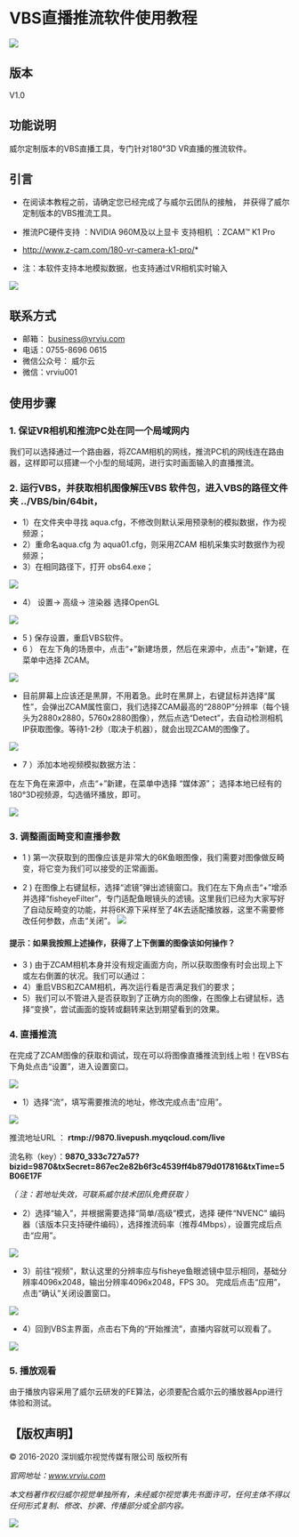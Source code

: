 
# VBS直播推流软件使用教程

[![](https://img.shields.io/badge/Powered%20by-vrviu.com-brightgreen.svg)](https://vrviu.com)

## 版本
V1.0

## 功能说明
威尔定制版本的VBS直播工具，专门针对180°3D VR直播的推流软件。

## 引言
* 在阅读本教程之前，请确定您已经完成了与威尔云团队的接触， 
并获得了威尔定制版本的VBS推流工具。

* 推流PC硬件支持 ：NVIDIA 960M及以上显卡 
支持相机 ：ZCAM™ K1 Pro 

* http://www.z-cam.com/180-vr-camera-k1-pro/*
* 注：本软件支持本地模拟数据，也支持通过VR相机实时输入

![](./Image/P01.png)

## 联系方式
* 邮箱： business@vrviu.com     
* 电话：0755-8696 0615   
* 微信公众号： 威尔云           
* 微信：vrviu001


## 使用步骤
### 1. 保证VR相机和推流PC处在同一个局域网内
我们可以选择通过一个路由器，将ZCAM相机的网线，推流PC机的网线连在路由器，这样即可以搭建一个小型的局域网，进行实时画面输入的直播推流。


### 2. 运行VBS，并获取相机图像解压VBS 软件包，进入VBS的路径文件夹 ../VBS/bin/64bit，
*  1）在文件夹中寻找 aqua.cfg，不修改则默认采用预录制的模拟数据，作为视频源；
*  2）重命名aqua.cfg 为 aqua01.cfg，则采用ZCAM 相机采集实时数据作为视频源；  
*  3）在相同路径下，打开 obs64.exe；

![](./Image/P02.png)

* 4） 设置-> 高级-> 渲染器 选择OpenGL

 ![](./Image/P03.png)
 
* 5 ) 保存设置，重启VBS软件。
* 6 ）
在左下角的场景中，点击“+”新建场景，然后在来源中，点击“+”新建，在菜单中选择 ZCAM。

![](./Image/P04.png)


* 目前屏幕上应该还是黑屏，不用着急。此时在黑屏上，右键鼠标并选择“属性”，会弹出ZCAM属性窗口，我们选择ZCAM最高的“2880P”分辨率（每个镜头为2880x2880，5760x2880图像），然后点选“Detect”，去自动检测相机IP获取图像。等待1-2秒（取决于机器），就会出现ZCAM的图像了。

![](./Image/P05.png)

* 7 ）添加本地视频模拟数据方法：

在左下角在来源中，点击“+”新建，在菜单中选择 “媒体源”；
选择本地已经有的180°3D视频源，勾选循环播放，即可。

![](./Image/P06.png)


### 3.  调整画面畸变和直播参数
* 1 ) 第一次获取到的图像应该是非常大的6K鱼眼图像，我们需要对图像做反畸变，将它变为我们可以接受的正常画面。

* 2 ) 在图像上右键鼠标，选择“滤镜”弹出滤镜窗口。我们在左下角点击“+”增添并选择“fisheyeFilter”，专门适配鱼眼镜头的滤镜。这里我们已经为大家写好了自动反畸变的功能，并将6K源下采样至了4K去适配播放器，这里不需要修改任何参数，点击“关闭”。
![](./Image/P07.png)

#### 提示：如果我按照上述操作，获得了上下倒置的图像该如何操作？

* 3 ) 由于ZCAM相机本身并没有规定画面方向，所以获取图像有时会出现上下或左右倒置的状况。我们可以通过：
* 4）重启VBS和ZCAM相机，再次运行看是否满足我们的要求；
* 5）我们可以不管进入是否获取到了正确方向的图像，在图像上右键鼠标，选择“变换”，尝试画面的旋转或翻转来达到期望看到的效果。

### 4.  直播推流

在完成了ZCAM图像的获取和调试，现在可以将图像直播推流到线上啦！在VBS右下角处点击“设置”，进入设置窗口。

![](./Image/P08.png)


* 1）选择“流”，填写需要推流的地址，修改完成点击“应用”。

![](./Image/P09.png)

 

推流地址URL ： **rtmp://9870.livepush.myqcloud.com/live** 

流名称（key）：**9870_333c727a57?bizid=9870&txSecret=867ec2e82b6f3c4539ff4b879d017816&txTime=5B06E17F**

*（ 注：若地址失效，可联系威尔技术团队免费获取 ）*



* 2）选择“输入”，并根据需要选择“简单/高级”模式，选择  硬件“NVENC” 编码器（该版本只支持硬件编码），选择推流码率（推荐4Mbps），设置完成后点击“应用”。

![](./Image/P10.png) 


* 3）前往“视频”，默认这里的分辨率应与fisheye鱼眼滤镜中显示相同，基础分辨率4096x2048，输出分辨率4096x2048，FPS 30。 完成后点击“应用”，点击“确认”关闭设置窗口。
 
![](./Image/P11.png) 



* 4）回到VBS主界面，点击右下角的“开始推流”，直播内容就可以观看了。

![](./Image/P12.png)  

### 5.  播放观看
由于播放内容采用了威尔云研发的FE算法，必须要配合威尔云的播放器App进行体验和测试。




## 【版权声明】
© 2016-2020 深圳威尔视觉传媒有限公司 版权所有

*官网地址：www.vrviu.com*

*本⽂档著作权归威尔视觉单独所有，未经威尔视觉事先书⾯许可，任何主体不得以任何形式复制、修改、抄袭、传播部分或全部内容。* 

[![](https://img.shields.io/badge/Powered%20by-vrviu.com-brightgreen.svg)](https://vrviu.com)

